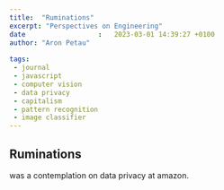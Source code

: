 ```yaml
---
title:  "Ruminations"
excerpt: "Perspectives on Engineering"
date                  :   2023-03-01 14:39:27 +0100
author: "Aron Petau"
 
tags:
 - journal
 - javascript
 - computer vision
 - data privacy
 - capitalism
 - pattern recognition
 - image classifier
---
```


## Ruminations 
was a contemplation on data privacy at amazon.


